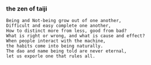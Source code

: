 ### the zen of taiji

    Being and Not-being grow out of one another,
    Difficult and easy complete one another,
    How to distinct more from less, good from bad?
    What is right or wrong, and what is cause and effect?
    When people interact with the machine,
    the habits come into being naturally.
    The dao and name being told are never eternal,
    let us exporle one that rules all.
    

